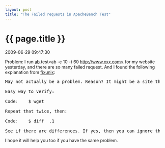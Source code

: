 ```yaml
---
layout: post
title: "The Failed requests in ApacheBench Test"
---
```


<h1> {{ page.title }} </h1> <p class='meta'>2009-06-29 09:47:30</p>

Problem: I run <a href="http://httpd.apache.org/docs/2.0/programs/ab.html">ab </a>test<ab -c 10 -t 60 http://www.xxx.com> for my website yesterday, and there are so many failed request. 
And I found the following explanation from <a href="http://fixunix.com/linux/269587-apache-benchmark.html">fixunix</a>:
<pre  name="code" class="html">
May not actually be a problem. Reason? It might be a site that serves dynamic context (such as different cookie IDs mentioned) where the file size changes between each query. 

Easy way to verify: 

Code:	 $ wget <url>	

Repeat that twice, then: 

Code:	 $ diff <retrieved filename> <retrieved filename>.1	

See if there are differences. If yes, then you can ignore the length-related failures. If no, it's some other cause and need to investigate further.
</pre>

I hope it will help you too if you have the same problem.